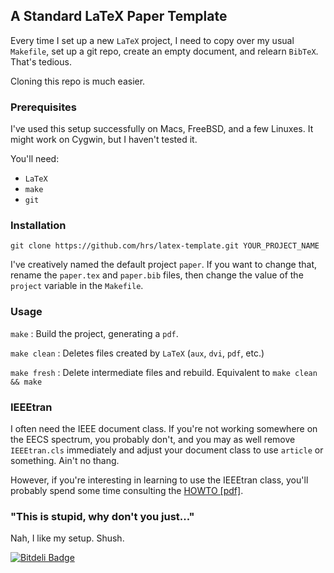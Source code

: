 ## A Standard LaTeX Paper Template ##

Every time I set up a new `LaTeX` project, I need to copy over my usual `Makefile`, set up a git repo, create an empty document, and relearn `BibTeX`. That's tedious.

Cloning this repo is much easier.

### Prerequisites ###

I've used this setup successfully on Macs, FreeBSD, and a few Linuxes. It might work on Cygwin, but I haven't tested it.

You'll need:

- `LaTeX`
- `make`
- `git`

### Installation ###

`git clone https://github.com/hrs/latex-template.git YOUR_PROJECT_NAME`

I've creatively named the default project `paper`. If you want to change that, rename the `paper.tex` and `paper.bib` files, then change the value of the `project` variable in the `Makefile`.

### Usage ###

`make`
: Build the project, generating a `pdf`.

`make clean`
: Deletes files created by `LaTeX` (`aux`, `dvi`, `pdf`, etc.)

`make fresh`
: Delete intermediate files and rebuild. Equivalent to `make clean && make`

### IEEEtran ###

I often need the IEEE document class. If you're not working somewhere on the EECS spectrum, you probably don't, and you may as well remove `IEEEtran.cls` immediately and adjust your document class to use `article` or something. Ain't no thang.

However, if you're interesting in learning to use the IEEEtran class, you'll probably spend some time consulting the [HOWTO [pdf]](http://texdoc.net/texmf-dist/doc/latex/IEEEtran/IEEEtran_HOWTO.pdf).

### "This is stupid, why don't you just..." ###

Nah, I like my setup. Shush.


[![Bitdeli Badge](https://d2weczhvl823v0.cloudfront.net/hrs/latex-paper-template/trend.png)](https://bitdeli.com/free "Bitdeli Badge")


